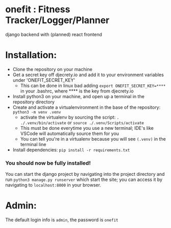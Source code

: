 # onefit : Fitness Tracker/Logger/Planner
django backend with (planned) react frontend

# Installation:
- Clone the repository on your machine
- Get a secret key off djecrety.io and add it to your environment variables under 'ONEFIT_SECRET_KEY'
    - This can be done in linux bad adding `export ONEFIT_SECRET_KEY=****` in your .bashrc, 
        where **** is the key from djecrety.io
- Install python3 on your machine, and open up a terminal in the repository directory
- Create and activate a virtualenvironment in the base of the repository: `python3 -m venv .venv`
    - activate the virtualenv by sourcing the script: `. ./.venv/bin/activate` or `source ./.venv/Scripts/activate`
    - This must be done everytime you use a new terminal; IDE's like VSCode will automatically source them for you
    - You can tell you're in a virtualenv because you will see `(.venv)` in the terminal line
- Install dependencies: `pip install -r requirements.txt`
### You should now be fully installed!
You can start the django project by navigating into the project directory and run `python3 manage.py runserver` which start the site; you can access it by navigating to `localhost:8000` in your browser.

# Admin:
The default login info is `admin`, the password is `onefit`